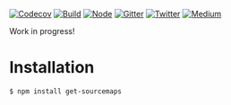 [![Codecov](https://img.shields.io/codecov/c/github/ehmicky/get-sourcemaps.svg?label=tested&logo=codecov)](https://codecov.io/gh/ehmicky/get-sourcemaps)
[![Build](https://github.com/ehmicky/get-sourcemaps/workflows/Build/badge.svg)](https://github.com/ehmicky/get-sourcemaps/actions)
[![Node](https://img.shields.io/node/v/get-sourcemaps.svg?logo=node.js)](https://www.npmjs.com/package/get-sourcemaps)
[![Gitter](https://img.shields.io/gitter/room/ehmicky/get-sourcemaps.svg?logo=gitter)](https://gitter.im/ehmicky/get-sourcemaps)
[![Twitter](https://img.shields.io/badge/%E2%80%8B-twitter-4cc61e.svg?logo=twitter)](https://twitter.com/intent/follow?screen_name=ehmicky)
[![Medium](https://img.shields.io/badge/%E2%80%8B-medium-4cc61e.svg?logo=medium)](https://medium.com/@ehmicky)

Work in progress!

# Installation

```bash
$ npm install get-sourcemaps
```
